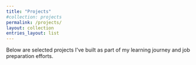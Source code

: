 ```yaml
---
title: "Projects"
#collection: projects
permalink: /projects/
layout: collection
entries_layout: list
---
```


Below are selected projects I've built as part of my learning journey and job preparation efforts.
